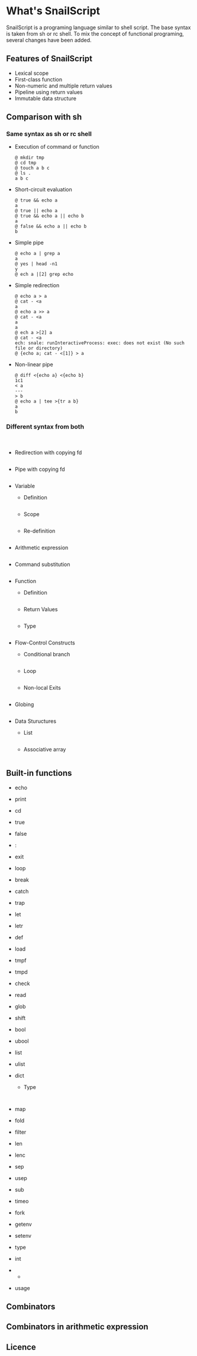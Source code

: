 # What's SnailScript

SnailScript is a programing language similar to shell script.
The base syntax is taken from sh or rc shell.
To mix the concept of functional programing, several changes have been added. 

## Features of SnailScript

* Lexical scope
* First-class function
* Non-numeric and multiple return values
* Pipeline using return values
* Immutable data structure

## Comparison with sh
### Same syntax as sh or rc shell

* Execution of command or function
  ```
  @ mkdir tmp
  @ cd tmp
  @ touch a b c
  @ ls .
  a b c
  ```
  
* Short-circuit evaluation
  ```
  @ true && echo a
  a
  @ true || echo a
  @ true && echo a || echo b
  a
  @ false && echo a || echo b
  b
  ```

* Simple pipe
  ```
  @ echo a | grep a
  a
  @ yes | head -n1
  y
  @ ech a |[2] grep echo
  ```

* Simple redirection
  ```
  @ echo a > a
  @ cat - <a
  a
  @ echo a >> a
  @ cat - <a
  a
  a
  @ ech a >[2] a
  @ cat - <a
  ech: snale: runInteractiveProcess: exec: does not exist (No such file or directory)
  @ {echo a; cat - <[1]} > a
  ```

* Non-linear pipe
  ```
  @ diff <{echo a} <{echo b}
  1c1
  < a
  ---
  > b
  @ echo a | tee >{tr a b}
  a
  b
  ```
  
### Different syntax from both
　　
* Redirection with copying fd
  ```
  
  ```

* Pipe with copying fd
  ```
  
  ```

* Variable
  - Definition
    ```
    
    ```
  - Scope
    ```
    
    ```
  - Re-definition
    ```
    
    ```
    
  
* Arithmetic expression
  ```
  
  ```
  
* Command substitution
  ```
  
  ```
  
* Function
  - Definition
    ```
    
    ```
  - Return Values
    ```
    
    ```
  - Type
    ```
    
    ```

* Flow-Control Constructs
  - Conditional branch
    ```
    
    ```
  - Loop
    ```
    
    ```
  - Non-local Exits
    ```
    
    ```
    
* Globing
  ```
  
  ```
  
* Data Stuructures
  - List
    ```
    
    ```
  - Associative array
    ```
    
    ```

## Built-in functions
* echo
* print
* cd
* true
* false
* :
* exit
* loop
* break
* catch
* trap
* let
* letr
* def
* load
* tmpf
* tmpd
* check
* read
* glob
* shift
* bool
* ubool
* list
* ulist
* dict

  - Type
  
  ```
 
  ```
* map
* fold
* filter
* len
* lenc
* sep
* usep
* sub
* timeo
* fork
* getenv
* setenv
* type
* int
* +
* usage


## Combinators

## Combinators in arithmetic expression

## Licence

